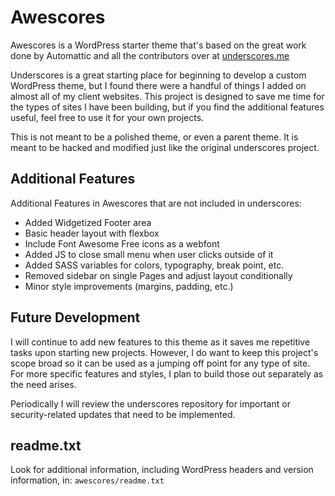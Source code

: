 # Awescores

Awescores is a WordPress starter theme that's based on the great work done by Automattic and all the contributors over at [underscores.me](https://underscores.me/)

Underscores is a great starting place for beginning to develop a custom WordPress theme, but I found there were a handful of things I added on almost all of my client websites. This project is designed to save me time for the types of sites I have been building, but if you find the additional features useful, feel free to use it for your own projects.

This is not meant to be a polished theme, or even a parent theme. It is meant to be hacked and modified just like the original underscores project.

## Additional Features

Additional Features in Awescores that are not included in underscores:

* Added Widgetized Footer area
* Basic header layout with flexbox
* Include Font Awesome Free icons as a webfont 
* Added JS to close small menu when user clicks outside of it
* Added SASS variables for colors, typography, break point, etc.
* Removed sidebar on single Pages and adjust layout conditionally
* Minor style improvements (margins, padding, etc.)

## Future Development

I will continue to add new features to this theme as it saves me repetitive tasks upon starting new projects. However, I do want to keep this project's scope broad so it can be used as a jumping off point for any type of site. For more specific features and styles, I plan to build those out separately as the need arises.

Periodically I will review the underscores repository for important or security-related updates that need to be implemented.

## readme.txt

Look for additional information, including WordPress headers and version information, in: `awescores/readme.txt`

